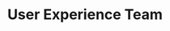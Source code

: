 ---
name: Melissa
title: User Experience Team
tags:
  - ta11y
picture: ../../images/team/Ta11y-Cat.png
---